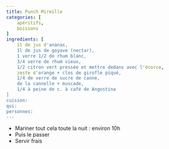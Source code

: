 ```yaml
--- 
title: Punch Mireille
categories: [
    apéritifs,
    boissons
]
ingredients: [
    1l de jus d'ananas,
    1l de jus de goyave (nectar),
    1 verre 1/2 de rhum blanc,
    3/4 verre de rhum vieux,
    1/2 citron vert pressée et mettre dedans avec l'écorce,
    zeste d'orange + clos de girofle piqué,
    1/4 de verre de sucre de canne,
    de la cannelle + muscade,
    1/4 à peine de c. à café de Angostina
]
cuisson: 
qui: 
personnes: 
---
```


* Mariner tout cela toute la nuit : environ 10h
* Puis le passer
* Servir frais